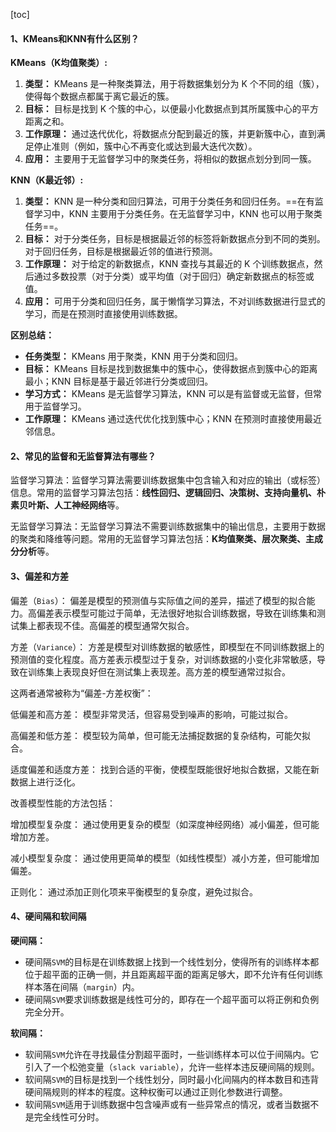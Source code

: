 [toc]

#### 1、KMeans和KNN有什么区别？

**KMeans（K均值聚类）:**

1. **类型：** KMeans 是一种聚类算法，用于将数据集划分为 K 个不同的组（簇），使得每个数据点都属于离它最近的簇。
2. **目标：** 目标是找到 K 个簇的中心，以便最小化数据点到其所属簇中心的平方距离之和。
3. **工作原理：** 通过迭代优化，将数据点分配到最近的簇，并更新簇中心，直到满足停止准则（例如，簇中心不再变化或达到最大迭代次数）。
4. **应用：** 主要用于无监督学习中的聚类任务，将相似的数据点划分到同一簇。

**KNN（K最近邻）:**

1. **类型：** KNN 是一种分类和回归算法，可用于分类任务和回归任务。==在有监督学习中，KNN 主要用于分类任务。在无监督学习中，KNN 也可以用于聚类任务==。
2. **目标：** 对于分类任务，目标是根据最近邻的标签将新数据点分到不同的类别。对于回归任务，目标是根据最近邻的值进行预测。
3. **工作原理：** 对于给定的新数据点，KNN 查找与其最近的 K 个训练数据点，然后通过多数投票（对于分类）或平均值（对于回归）确定新数据点的标签或值。
4. **应用：** 可用于分类和回归任务，属于懒惰学习算法，不对训练数据进行显式的学习，而是在预测时直接使用训练数据。

**区别总结：**

- **任务类型：** KMeans 用于聚类，KNN 用于分类和回归。
- **目标：** KMeans 目标是找到数据集中的簇中心，使得数据点到簇中心的距离最小；KNN 目标是基于最近邻进行分类或回归。
- **学习方式：** KMeans 是无监督学习算法，KNN 可以是有监督或无监督，但常用于监督学习。
- **工作原理：** KMeans 通过迭代优化找到簇中心；KNN 在预测时直接使用最近邻信息。

#### 2、常见的监督和无监督算法有哪些？

监督学习算法：监督学习算法需要训练数据集中包含输入和对应的输出（或标签）信息。常用的监督学习算法包括：**线性回归、逻辑回归、决策树、支持向量机、朴素贝叶斯、人工神经网络**等。

无监督学习算法：无监督学习算法不需要训练数据集中的输出信息，主要用于数据的聚类和降维等问题。常用的无监督学习算法包括：**K均值聚类、层次聚类、主成分分析**等。

#### 3、偏差和方差

偏差（`Bias`）： 偏差是模型的预测值与实际值之间的差异，描述了模型的拟合能力。高偏差表示模型可能过于简单，无法很好地拟合训练数据，导致在训练集和测试集上都表现不佳。高偏差的模型通常欠拟合。

方差（`Variance`）： 方差是模型对训练数据的敏感性，即模型在不同训练数据上的预测值的变化程度。高方差表示模型过于复杂，对训练数据的小变化非常敏感，导致在训练集上表现良好但在测试集上表现差。高方差的模型通常过拟合。

这两者通常被称为“偏差-方差权衡”：

低偏差和高方差： 模型非常灵活，但容易受到噪声的影响，可能过拟合。

高偏差和低方差： 模型较为简单，但可能无法捕捉数据的复杂结构，可能欠拟合。

适度偏差和适度方差： 找到合适的平衡，使模型既能很好地拟合数据，又能在新数据上进行泛化。

改善模型性能的方法包括：

增加模型复杂度： 通过使用更复杂的模型（如深度神经网络）减小偏差，但可能增加方差。

减小模型复杂度： 通过使用更简单的模型（如线性模型）减小方差，但可能增加偏差。

正则化： 通过添加正则化项来平衡模型的复杂度，避免过拟合。

#### 4、硬间隔和软间隔

**硬间隔：**

- 硬间隔`SVM`的目标是在训练数据上找到一个线性划分，使得所有的训练样本都位于超平面的正确一侧，并且距离超平面的距离足够大，即不允许有任何训练样本落在间隔（`margin`）内。
- 硬间隔`SVM`要求训练数据是线性可分的，即存在一个超平面可以将正例和负例完全分开。

**软间隔：**

- 软间隔`SVM`允许在寻找最佳分割超平面时，一些训练样本可以位于间隔内。它引入了一个松弛变量（`slack variable`），允许一些样本违反硬间隔的规则。
- 软间隔`SVM`的目标是找到一个线性划分，同时最小化间隔内的样本数目和违背硬间隔规则的样本的程度。这种权衡可以通过正则化参数进行调整。
- 软间隔`SVM`适用于训练数据中包含噪声或有一些异常点的情况，或者当数据不是完全线性可分时。















